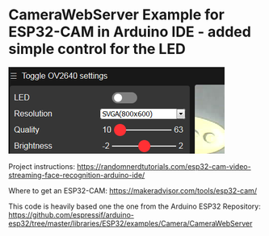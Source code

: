 # CameraWebServer Example for ESP32-CAM in Arduino IDE -  added simple control for the LED

![screenshot](Screenshot_2020-01-04%20ESP32%20OV2460.png)

Project instructions: https://randomnerdtutorials.com/esp32-cam-video-streaming-face-recognition-arduino-ide/

Where to get an ESP32-CAM: https://makeradvisor.com/tools/esp32-cam/

This code is heavily based one the one from the Arduino ESP32 Repository: https://github.com/espressif/arduino-esp32/tree/master/libraries/ESP32/examples/Camera/CameraWebServer
